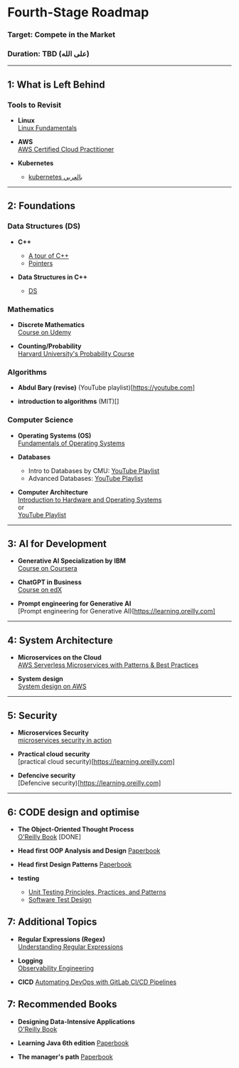 # Fourth-Stage Roadmap

### Target: Compete in the Market  
### Duration: TBD (على الله)

---

## 1: What is Left Behind

### Tools to Revisit

- **Linux**  
  [Linux Fundamentals](https://learning.oreilly.com/course/linux-fundamentals-2nd/9780137929313/)
  
- **AWS**  
  [AWS Certified Cloud Practitioner](https://www.udemy.com/course/aws-certified-cloud-practitioner-new/)
  
- **Kubernetes**
  - [kubernetes بالعربي](https://www.youtube.com/playlist?list=PLX1bW_GeBRhDCHijCrMO5F-oHg52rRBpl)
---

## 2: Foundations

### Data Structures (DS)

- **C++**  
  - [A tour of C++](https://learning.oreilly.com/library/view/-/9780136823575/)
  - [Pointers](https://youtu.be/zuegQmMdy8M?si=br7N5CHLvumPw-gl)

- **Data Structures in C++** 
   - [DS](https://youtu.be/B31LgI4Y4DQ?si=fJL7p0zTsB-tR_EO)
### Mathematics

- **Discrete Mathematics**  
  [Course on Udemy](https://www.udemy.com/course/discrete-math)

- **Counting/Probability**  
  [Harvard University's Probability Course](https://www.edx.org/learn/probability/harvard-university-fat-chance-probability-from-the-ground-up)

### Algorithms

- **Abdul Bary (revise)** (YouTube playlist)[https://youtube.com]

- **introduction to algorithms** (MIT)[]

### Computer Science

- **Operating Systems (OS)**  
  [Fundamentals of Operating Systems](https://www.udemy.com/course/fundamentals-of-operating-systems/)

- **Databases**  
  - Intro to Databases by CMU: [YouTube Playlist](https://www.youtube.com/playlist?list=PLSE8ODhjZXjbj8BMuIrRcacnQh20hmY9g)
  - Advanced Databases: [YouTube Playlist](https://www.youtube.com/playlist?list=PLSE8ODhjZXjYa_zX-KeMJui7pcN1rIaIJ)

- **Computer Architecture**  
  [Introduction to Hardware and Operating Systems](https://www.coursera.org/learn/introduction-to-hardware-and-operating-systems)  
  or  
  [YouTube Playlist](https://www.youtube.com/playlist?list=PL5PHm2jkkXmi5CxxI7b3JCL1TWybTDtKq)

---

## 3: AI for Development

- **Generative AI Specialization by IBM**  
  [Course on Coursera](https://www.coursera.org/learn/generative-ai-elevate-software-development-career?specialization=generative-ai-for-software-developers)

- **ChatGPT in Business**  
  [Course on edX](https://www.edx.org/learn/computer-programming/edx-how-to-use-chatgpt-in-business)

- **Prompt engineering for Generative AI**  
  [Prompt engineering for Generative AI)[https://learning.oreilly.com]

---

## 4: System Architecture

- **Microservices on the Cloud**  
  [AWS Serverless Microservices with Patterns & Best Practices](https://www.udemy.com/course/aws-serverless-microservices-lambda-eventbridge-sqs-apigateway/?couponCode=LETSLEARNNOWPP)

- **System design**  
  [System design on AWS](https://oreilly.com)

---

## 5: Security

- **Microservices Security**  
  [microservices security in action](https://learning.oreilly.com/library/view/microservices-security-in/9781617295959/)

- **Practical cloud security**  
  [practical cloud security)[https://learning.oreilly.com]

- **Defencive security**  
  [Defencive security)[https://learning.oreilly.com]

---

## 6: CODE design and optimise

- **The Object-Oriented Thought Process**  
  [O'Reilly Book](https://learning.oreilly.com/library/view/the-object-oriented-thought/9780135182130/) [DONE]

- **Head first OOP Analysis and Design** [Paperbook]()

- **Head first Design Patterns** [Paperbook]()

- **testing**
  - [Unit Testing Principles, Practices, and Patterns](https://learning.oreilly.com/library/view/unit-testing-principles/9781617296277/?_gl=1*1t7qxsd*_ga*MTI4ODQwNDA1MC4xNzI4MTA1NDg0*_ga_092EL089CH*MTcyODEwNTQ4NC4xLjEuMTcyODEwNTUyMy4yMS4wLjA.)
  - [Software Test Design](https://learning.oreilly.com/library/view/software-test-design/9781804612569/)


## 7: Additional Topics

- **Regular Expressions (Regex)**  
  [Understanding Regular Expressions](https://learning.oreilly.com/course/understanding-regular-expressions/9781491996300/)

- **Logging**  
  [Observability Engineering](https://learning.oreilly.com/library/view/observability-engineering/9781492076438/)

- **CICD** [Automating DevOps with GitLab CI/CD Pipelines](https://learning.oreilly.com/library/view/automating-devops-with/9781803233000/#:~:text=Configure%20and%20use%20GitLab%20Runners%20to%20execute%20CI/CD%20pipelines.%20Explore)

## 7: Recommended Books

- **Designing Data-Intensive Applications**  
  [O'Reilly Book](https://learning.oreilly.com/library/view/designing-data-intensive-applications/9781491903063/)

- **Learning Java 6th edition** [Paperbook]()

- **The manager's path** [Paperbook]()




